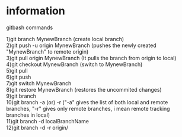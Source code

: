# information

gitbash commands

1)git branch MynewBranch    (create local branch)  
2)git push -u origin MynewBranch    (pushes the newly created "MynewBranch" to remote origin)  
3)git pull origin MynewBranch   (It pulls the branch from origin to local)  
4)git checkout MynewBranch    (switch to MynewBranch)  
5)git pull  
6)git push  
7)git switch MynewBranch  
8)git restore MynewBranch   (restores the uncommited changes)  
9)git branch  
10)git branch -a  (or)  -r    ("-a" gives the list of both local and remote branches, "-r" gives only remote branches, i mean remote tracking branches in local)  
11)git branch -d localBranchName  
12)git branch -d -r origin/<remote branch name>  
